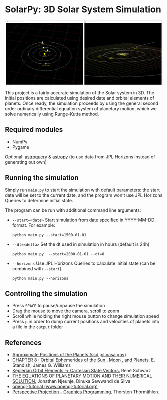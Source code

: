# SolarPy: 3D Solar System Simulation

<p float="left" align="middle">
  <img src="screenshots/screenshot_1.png" width="49%" />
  <img src="screenshots/screenshot_2.png" width="49%" />
</p>

This project is a fairly accurate simulation of the Solar system in 3D. The initial positions
are calculated using desired date and orbital elements of planets. Once ready, the simulation proceeds
by using the general second order ordinary differential equation system of planetary motion, which we solve
numerically using Runge-Kutta method.

## Required modules

* NumPy
* Pygame

Optional: [astroquery](https://astroquery.readthedocs.io/en/latest/) 
& [astropy](https://www.astropy.org/) (to use data from JPL Horizons instead of generating out own)

## Running the simulation

Simply run `main.py` to start the simulation with default parameters: the 
start date will be set to the current date, and the program won't use 
JPL Horizons Queries to determine initial state.

The program can be run with additional command line arguments:
* `--start=<date>` Start simulation from date specified in YYYY-MM-DD format. For example:
    ```
    python main.py --start=1500-01-01
    ```
* `--dt=<delta>` Set the dt used in simulation in hours (default is 24h)
    ```
    python main.py  --start=2000-01-01 --dt=8
    ```
* `--horizons` Use JPL Horizons Queries to calculate initial state (can be combined with `--start`).
    ```
    python main.py --horizons
    ```

## Controlling the simulation

* Press `SPACE` to pause/unpause the simulation
* Drag the mouse to move the camera, scroll to zoom
* Scroll while holding the right mouse button to change simulation speed
* Press `p` in order to dump current positions and velocities of planets into a file in the `output` folder

## References

* [Approximate Positions of the Planets (ssd.jpl.nasa.gov)](https://ssd.jpl.nasa.gov/planets/approx_pos.html)
* [CHAPTER 8 : Orbital Ephemerides of the Sun , Moon , and Planets.](http://vadimchazov.narod.ru/text_pdf/XSChap8.pdf)
  E. Standish, James G. Williams
* [Keplerian Orbit Elements → Cartesian State Vectors.](https://downloads.rene-schwarz.com/download/M001-Keplerian_Orbit_Elements_to_Cartesian_State_Vectors.pdf)
  René Schwarz
* [THE EQUATIONS OF PLANETARY MOTION AND THEIR NUMERICAL SOLUTION.](http://www.wiu.edu/cas/mathematics_and_philosophy/graduate/equations-planetary-motion.pdf#section.5)
  Jonathan Njeunje, Dinuka Sewwandi de Silva
* [opengl-tutorial (www.opengl-tutorial.org)](http://www.opengl-tutorial.org/beginners-tutorials/tutorial-3-matrices/)
* [Perspective Projection - Graphics Programming.](https://www.mathematik.uni-marburg.de/~thormae/lectures/graphics1/graphics_6_1_eng_web.html#1)
  Thorsten Thormählen.
